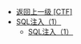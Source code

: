 - [返回上一级 [CTF]](文章/CTF/)
- [SQL注入（1）](文章/CTF/SQL注入（1）/)
  - [SQL注入（1）](文章/CTF/SQL注入（1）/SQL注入（1）.md)
